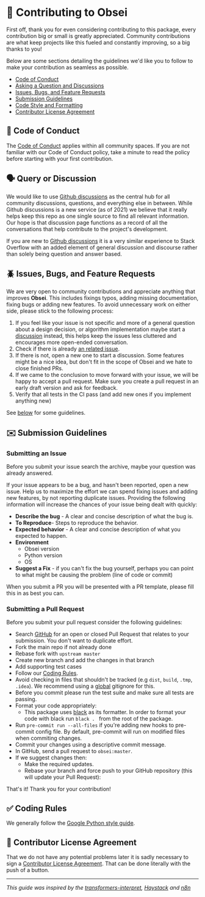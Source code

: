 # 👐 Contributing to Obsei

First off, thank you for even considering contributing to this package, every contribution big or small is greatly appreciated.
Community contributions are what keep projects like this fueled and constantly improving, so a big thanks to you!

Below are some sections detailing the guidelines we'd like you to follow to make your contribution as seamless as possible.

- [Code of Conduct](#coc)
- [Asking a Question and Discussions](#question)
- [Issues, Bugs, and Feature Requests](#issue)
- [Submission Guidelines](#submit)
- [Code Style and Formatting](#code)
- [Contributor License Agreement](#cla)

## 📜 <a name="coc"></a> Code of Conduct

The [Code of Conduct](https://github.com/obsei/obsei/blob/master/CODE_OF_CONDUCT.md) applies within all community spaces.
If you are not familiar with our Code of Conduct policy, take a minute to read the policy before starting with your first contribution.

## 🗣️ <a name="question"></a> Query or Discussion

We would like to use [Github discussions](https://github.com/obsei/obsei/discussions) as the central hub for all
community discussions, questions, and everything else in between. While Github discussions is a new service (as of 2021)
we believe that it really helps keep this repo as one single source to find all relevant information. Our hope is that
discussion page functions as a record of all the conversations that help contribute to the project's development.

If you are new to [Github discussions](https://github.com/obsei/obsei/discussions) it is a very similar experience
to Stack Overflow with an added element of general discussion and discourse rather than solely being question and answer based.

## 🪲 <a name="issue"></a> Issues, Bugs, and Feature Requests

We are very open to community contributions and appreciate anything that improves **Obsei**. This includes fixings typos, adding missing documentation, fixing bugs or adding new features.
To avoid unnecessary work on either side, please stick to the following process:

1. If you feel like your issue is not specific and more of a general question about a design decision, or algorithm implementation maybe start a [discussion](https://github.com/obsei/obsei/discussions) instead, this helps keep the issues less cluttered and encourages more open-ended conversation.
2. Check if there is already [an related issue](https://github.com/obsei/obsei/issues).
3. If there is not, open a new one to start a discussion. Some features might be a nice idea, but don't fit in the scope of Obsei and we hate to close finished PRs.
4. If we came to the conclusion to move forward with your issue, we will be happy to accept a pull request. Make sure you create a pull request in an early draft version and ask for feedback.
5. Verify that all tests in the CI pass (and add new ones if you implement anything new)

See [below](#submit) for some guidelines.

## ✉️ <a name="submit"></a> Submission Guidelines

### Submitting an Issue

Before you submit your issue search the archive, maybe your question was already answered.

If your issue appears to be a bug, and hasn't been reported, open a new issue.
Help us to maximize the effort we can spend fixing issues and adding new
features, by not reporting duplicate issues. Providing the following information will increase the
chances of your issue being dealt with quickly:

- **Describe the bug** - A clear and concise description of what the bug is.
- **To Reproduce**- Steps to reproduce the behavior.
- **Expected behavior** - A clear and concise description of what you expected to happen.
- **Environment**
  - Obsei version
  - Python version
  - OS
- **Suggest a Fix** - if you can't fix the bug yourself, perhaps you can point to what might be
  causing the problem (line of code or commit)

When you submit a PR you will be presented with a PR template, please fill this in as best you can.

### Submitting a Pull Request

Before you submit your pull request consider the following guidelines:

- Search [GitHub](https://github.com/obsei/obsei/pulls) for an open or closed Pull Request
  that relates to your submission. You don't want to duplicate effort.
- Fork the main repo if not already done
- Rebase fork with `upstream master`
- Create new branch and add the changes in that branch
- Add supporting test cases
- Follow our [Coding Rules](#rules).
- Avoid checking in files that shouldn't be tracked (e.g `dist`, `build`, `.tmp`, `.idea`).
  We recommend using a [global](#global-gitignore) gitignore for this.
- Before you commit please run the test suite and make sure all tests are passing.
- Format your code appropriately:
  - This package uses [black](https://black.readthedocs.io/en/stable/) as its formatter.
    In order to format your code with black run `black . ` from the root of the package.
- Run `pre-commit run --all-files` if you're adding new hooks to pre-commit config file. By default, pre-commit will run on modified files when commiting changes.
- Commit your changes using a descriptive commit message.
- In GitHub, send a pull request to `obsei:master`.
- If we suggest changes then:
  - Make the required updates.
  - Rebase your branch and force push to your GitHub repository (this will update your Pull Request):

That's it! Thank you for your contribution!

## ✅ <a name="rules"></a> Coding Rules

We generally follow the [Google Python style guide](http://google.github.io/styleguide/pyguide.html).

## 📝 <a name="cla"></a> Contributor License Agreement

That we do not have any potential problems later it is sadly necessary to sign a [Contributor License Agreement](CONTRIBUTOR_LICENSE_AGREEMENT.md). That can be done literally with the push of a button.

---

_This guide was inspired by the [transformers-interpret](https://github.com/cdpierse/transformers-interpret/blob/master/CONTRIBUTING.md), 
[Haystack](https://github.com/deepset-ai/haystack/blob/master/CONTRIBUTING.md) and [n8n](https://github.com/n8n-io/n8n/blob/master/CONTRIBUTOR_LICENSE_AGREEMENT.md)_
